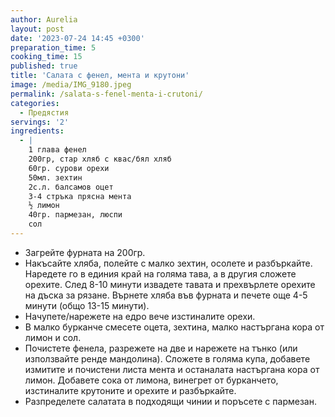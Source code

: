 ```yaml
---
author: Aurelia
layout: post
date: '2023-07-24 14:45 +0300'
preparation_time: 5
cooking_time: 15
published: true
title: 'Салата с фенел, мента и крутони'
image: /media/IMG_9180.jpeg
permalink: /salata-s-fenel-menta-i-crutoni/
categories:
  - Предястия
servings: '2'
ingredients:
  - |
    1 глава фенел
    200гр, стар хляб с квас/бял хляб
    60гр. сурови орехи
    50мл. зехтин
    2с.л. балсамов оцет
    3-4 стръка прясна мента
    ½ лимон
    40гр. пармезан, люспи
    сол
---
```

- Загрейте фурната на 200гр. 
- Накъсайте хляба, полейте с малко зехтин, осолете и разбъркайте. Наредете го в единия край на голяма тава, а в другия сложете орехите. След 8-10 минути извадете тавата и прехвърлете орехите на дъска за рязане. Върнете хляба във фурната и печете още 4-5 минути (общо 13-15 минути). 
- Начупете/нарежете на едро вече изстиналите орехи.
- В малко бурканче смесете оцета, зехтина, малко настъргана кора от лимон и сол.
- Почистете фенела, разрежете на две и нарежете на тънко (или използвайте ренде мандолина). Сложете в голяма купа, добавете измитите и почистени листа мента и останалата настъргана кора от лимон. Добавете сока от лимона, винегрет от бурканчето, изстиналите крутоните и орехите и разбъркайте.
- Разпределете салатата в подходящи чинии и поръсете с пармезан.
